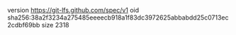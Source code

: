 version https://git-lfs.github.com/spec/v1
oid sha256:38a2f3234a275485eeeecb918a1f83dc3972625abbabdd25c0713ec2cdbf69bb
size 2318
